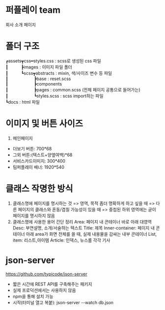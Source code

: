 # 퍼플레이 team
회사 소개 페이지

# 폴더 구조
┏assets┳css━styles.css : scss로 생성된 css 파일  
┃   ┣images : 이미지 파일 폴더  
┃   ┗scss┳abstracts : mixin, 색/사이즈 변수 등 파일  
┃      ┣base : reset.scss  
┃      ┣components  
┃      ┣pages : common.scss (전체 페이지 공통으로 들어가는)  
┃      ┗styles.scss : scss import하는 파일  
┗docs : html 파일  
  
# 이미지 및 버튼  사이즈
1. 메인페이지
- 더보기 버튼: 700*68
- 그외 버튼:(텍스트+양옆여백)*68
- 서비스카드이미지: 300*400
- 팀퍼플레이 배너: 1920*540

# 클래스 작명한 방식
1. 클래스명에 페이지를 명시하는 것 
=> 영역, 목적 좀더 명확하게 하고 싶을 때
=> 다른 페이지의 클래스와 혼동/겹칠 가능성이 있을 때
=> 중첩된 하위 영역에는 굳이 페이지를 명시하지 않음
2. 클래스명에 사용한 용어 간단 정리
Area: 페이지 내 콘테이너 바로 아래 대영역
Desc: 부연설명, 소개/서술하는 텍스트
Title: 제목
Inner-container: 페이지 내 콘테이너 아래 area가 화면 전체를 쓸 때, 실제 내용물을 감싸는 내부 콘테이너
List, item: 리스트,아이템
Article: 인덱스, 뉴스룸 각각 기사

# json-server
https://github.com/typicode/json-server

- 짧은 시간에 REST API를 구축해주는 패키지
- 실제 프로덕션에서는 사용하지 않음
- npm을 통해 설치 가능
- 시작(터미널 열고 복붙): json-server --watch db.json